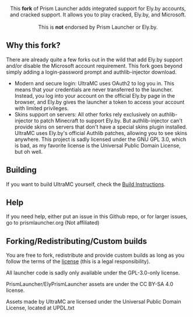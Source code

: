 <p align="center">
<picture>
  <source media= srcset="/program_info/logo.jpg">
</picture>
</p>

<p align="center">
  This <b>fork</b> of Prism Launcher adds integrated support for Ely.by accounts, and cracked support. It allows you to play cracked, Ely.by, and Microsoft.<br />
  <br />This is <b>not</b> endorsed by Prism Launcher or Ely.by.
</p>

## Why this fork?

There are already quite a few forks out in the wild that add Ely.by support and/or disable the Microsoft account requirement. This fork goes beyond simply adding a login-password prompt and authlib-injector download.

- Modern and secure login: UltraMC uses OAuth2 to log you in. This means that your credentials are never transferred to the launcher. Instead, you log into your account on the official Ely.by page in the browser, and Ely.by gives the launcher a token to access your account with limited privileges.
- Skins support on servers: All other forks rely exclusively on authlib-injector to patch Minecraft to support Ely.by. But authlib-injector can't provide skins on servers that don't have a special skins plugin installed. UltraMC uses Ely.by's official Authlib patches, allowing you to see skins anywhere. This project is sadly licensed under the GNU GPL 3.0, which is bad, as my favorite license is the Universal Public Domain License, but oh well.

## Building

If you want to build UltraMC yourself, check the [Build Instructions](https://prismlauncher.org/wiki/development/build-instructions/).

## Help

If you need help, either put an issue in this Github repo, or for larger issues, go to prismlauncher.org (Not affiliated)

## Forking/Redistributing/Custom builds

You are free to fork, redistribute and provide custom builds as long as you follow the terms of the [license](LICENSE) (this is a legal responsibility).

All launcher code is sadly only available under the GPL-3.0-only license.

PrismLauncher/ElyPrismLauncher assets are under the CC BY-SA 4.0 license.

Assets made by UltraMC are licensed under the Universal Public Domain License, located at UPDL.txt
